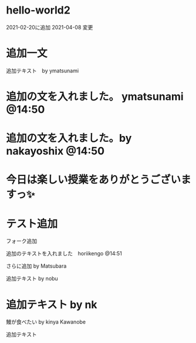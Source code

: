 # hello-world2

2021-02-20に追加
2021-04-08 変更

追加一文
=======
追加テキスト　by ymatsunami


追加の文を入れました。 ymatsunami @14:50
=======

追加の文を入れました。by nakayoshix @14:50
=======


今日は楽しい授業をありがとうございますっ✨ 
=======
テスト追加
=======

フォーク追加



追加のテキストを入れました　horiikengo @14:51

さらに追加 by Matsubara

追加テキスト by nobu


追加テキスト by nk
=======
鰻が食べたい by kinya Kawanobe

追加テキスト





